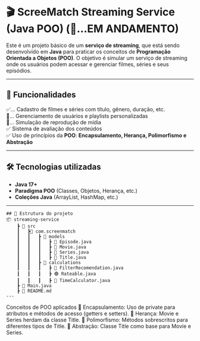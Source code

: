 # 🎬 ScreeMatch Streaming Service (Java POO) (🚧...EM ANDAMENTO)

Este é um projeto básico de um **serviço de streaming**, que está sendo desenvolvido em **Java** para praticar os conceitos de **Programação Orientada a Objetos (POO)**. O objetivo é simular um serviço de streaming onde os usuários podem acessar e gerenciar filmes, séries e seus episódios.

---

## 🚀 Funcionalidades

✅... Cadastro de filmes e séries com título, gênero, duração, etc.  
🚧... Gerenciamento de usuários e playlists personalizadas  
🚧... Simulação de reprodução de mídia  
✅ Sistema de avaliação dos conteúdos  
✅ Uso de princípios da **POO**: **Encapsulamento, Herança, Polimorfismo e Abstração**  

---

## 🛠️ Tecnologias utilizadas

- **Java 17+**
- **Paradigma POO** (Classes, Objetos, Herança, etc.)
- **Coleções Java** (ArrayList, HashMap, etc.)
---
```
## 📂 Estrutura do projeto
📦 streaming-service 
    ┣ 📂 src 
    ┃   ┣📂 com.screenmatch 
    ┃   ┃   ┣ 📂 models 
    ┃   ┃   ┃   ┣ 📜 Episode.java 
    ┃   ┃   ┃   ┣ 📜 Movie.java 
    ┃   ┃   ┃   ┣ 📜 Series.java 
    ┃   ┃   ┃   ┣ 📜 Title.java
    ┃   ┃   ┣ 📂 calculations
    ┃   ┃   ┃   ┣ 📜 FilterRecomendation.java 
    ┃   ┃   ┃   ┣ 🟢 Rateable.java 
    ┃   ┃   ┃   ┣ 📜 TimeCalculator.java
    ┣ 📜 Main.java 
    ┣ 📜 README.md
---
```
Conceitos de POO aplicados
🔹 Encapsulamento: Uso de private para atributos e métodos de acesso (getters e setters).
🔹 Herança: Movie e Series herdam da classe Title.
🔹 Polimorfismo: Métodos sobrescritos para diferentes tipos de Title.
🔹 Abstração: Classe Title como base para Movie e Series.

